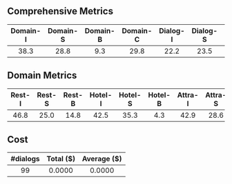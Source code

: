 ## Comprehensive Metrics
| Domain-I | Domain-S | Domain-B | Domain-C | Dialog-I | Dialog-S | Dialog-B | Dialog-C |
| :---: | :---: | :---: | :---: | :---: | :---: | :---: | :---: |
| 38.3 | 28.8 | 9.3 | 29.8 | 22.2 | 23.5 | 6.3 | 19.2 |

## Domain Metrics
| Rest-I | Rest-S | Rest-B | Hotel-I | Hotel-S | Hotel-B | Attra-I | Attra-S | Attra-B | Train-I | Train-S | Train-B | Taxi-I | Taxi-S | Taxi-B |
| :---: | :---: | :---: | :---: | :---: | :---: | :---: | :---: | :---: | :---: | :---: | :---: | :---: | :---: | :---: |
| 46.8 | 25.0 | 14.8 | 42.5 | 35.3 | 4.3 | 42.9 | 28.6 | -- | 22.0 | 36.0 | 8.0 | 42.9 | -- | 14.3 |

## Cost
| #dialogs | Total ($) | Average ($) |
| :---: | :---: | :---: |
| 99 | 0.0000 | 0.0000 |
